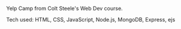 Yelp Camp from Colt Steele's Web Dev course.

Tech used: HTML, CSS, JavaScript, Node.js, MongoDB, Express, ejs
